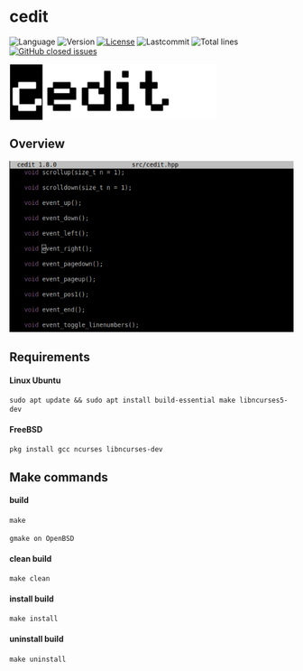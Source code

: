 # cedit

![Language](https://img.shields.io/badge/Language-C++-blue.svg?style=flat&logo=c%2B%2B)
![Version](https://img.shields.io/github/v/release/jd297/cedit.svg)
[![License](https://img.shields.io/github/license/jd297/cedit.svg)](https://github.com/JD297/cedit/blob/master/LICENSE.md)
![Lastcommit](https://img.shields.io/github/last-commit/jd297/cedit.svg)
![Total lines](https://img.shields.io/tokei/lines/github/jd297/cedit)
[![GitHub closed issues](https://img.shields.io/github/issues-closed/jd297/cedit.svg)](https://github.com/JD297/cedit/issues)
    
<img src="https://raw.githubusercontent.com/JD297/cedit/master/img/cedit_logo.gif" align="center" height="100" >

## Overview
![cedit overview](https://raw.githubusercontent.com/JD297/cedit/master/img/cedit_overview.png)

## Requirements
#### Linux Ubuntu
    sudo apt update && sudo apt install build-essential make libncurses5-dev

#### FreeBSD
    pkg install gcc ncurses libncurses-dev

## Make commands
#### build
    make
    
    gmake on OpenBSD
#### clean build
    make clean

#### install build
    make install

#### uninstall build
    make uninstall
